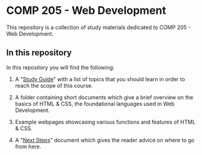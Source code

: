 # COMP 205 - Web Development
This repository is a collection of study materials dedicated to COMP 205 - Web Development.

## In this repository
In this repository you will find the following:
  1. A "[Study Guide](https://github.com/pburkart/web-development/blob/master/study-guide.md)" with a list of topics that you should learn in order to reach the scope of this course.
  
  2. A folder containing short documents which give a brief overview on the basics of HTML & CSS, the foundational languages used in Web Development.
  
  3. Example webpages showcasing various functions and features of HTML & CSS. 
  
  4. A "[Next Steps](https://github.com/pburkart/web-development/blob/master/next-steps.md)" document which gives the reader advice on where to go from here. 
